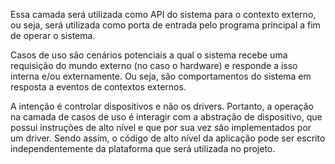 Essa camada será utilizada como API do sistema para o contexto externo, ou seja, será utilizada como porta de entrada pelo programa principal a fim de operar o sistema.

Casos de uso são cenários potenciais a qual o sistema recebe uma requisição do mundo externo (no caso o hardware) e responde a isso interna e/ou externamente. Ou seja, são comportamentos do sistema em resposta a eventos de contextos externos.

A intenção é controlar dispositivos e não os drivers. Portanto, a operação na camada de casos de uso é interagir com a abstração de dispositivo, que possui instruções de alto nível e que por sua vez são implementados por um driver. Sendo assim, o código de alto nível da aplicação pode ser escrito independentemente da plataforma que será utilizada no projeto.